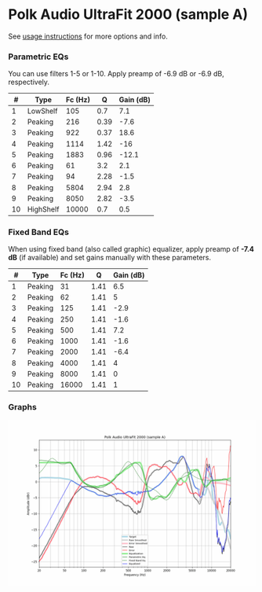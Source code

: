 # Polk Audio UltraFit 2000 (sample A)
See [usage instructions](https://github.com/jaakkopasanen/AutoEq#usage) for more options and info.

### Parametric EQs
You can use filters 1-5 or 1-10. Apply preamp of -6.9 dB or -6.9 dB, respectively.

|   # | Type      |   Fc (Hz) |    Q |   Gain (dB) |
|-----|-----------|-----------|------|-------------|
|   1 | LowShelf  |       105 | 0.7  |         7.1 |
|   2 | Peaking   |       216 | 0.39 |        -7.6 |
|   3 | Peaking   |       922 | 0.37 |        18.6 |
|   4 | Peaking   |      1114 | 1.42 |       -16   |
|   5 | Peaking   |      1883 | 0.96 |       -12.1 |
|   6 | Peaking   |        61 | 3.2  |         2.1 |
|   7 | Peaking   |        94 | 2.28 |        -1.5 |
|   8 | Peaking   |      5804 | 2.94 |         2.8 |
|   9 | Peaking   |      8050 | 2.82 |        -3.5 |
|  10 | HighShelf |     10000 | 0.7  |         0.5 |

### Fixed Band EQs
When using fixed band (also called graphic) equalizer, apply preamp of **-7.4 dB** (if available) and set gains manually with these parameters.

|   # | Type    |   Fc (Hz) |    Q |   Gain (dB) |
|-----|---------|-----------|------|-------------|
|   1 | Peaking |        31 | 1.41 |         6.5 |
|   2 | Peaking |        62 | 1.41 |         5   |
|   3 | Peaking |       125 | 1.41 |        -2.9 |
|   4 | Peaking |       250 | 1.41 |        -1.6 |
|   5 | Peaking |       500 | 1.41 |         7.2 |
|   6 | Peaking |      1000 | 1.41 |        -1.6 |
|   7 | Peaking |      2000 | 1.41 |        -6.4 |
|   8 | Peaking |      4000 | 1.41 |         4   |
|   9 | Peaking |      8000 | 1.41 |         0   |
|  10 | Peaking |     16000 | 1.41 |         1   |

### Graphs
![](./Polk%20Audio%20UltraFit%202000%20(sample%20A).png)
